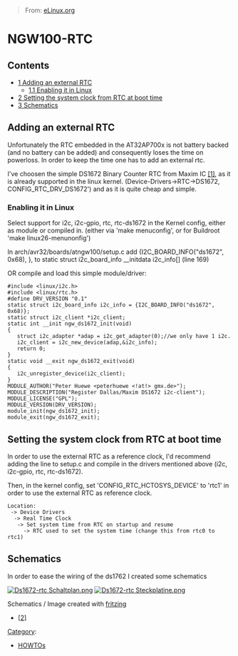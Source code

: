 > From: [eLinux.org](http://eLinux.org/NGW100-RTC "http://eLinux.org/NGW100-RTC")


# NGW100-RTC



## Contents

-   [1 Adding an external RTC](#adding-an-external-rtc)
    -   [1.1 Enabling it in Linux](#enabling-it-in-linux)
-   [2 Setting the system clock from RTC at boot
    time](#setting-the-system-clock-from-rtc-at-boot-time)
-   [3 Schematics](#schematics)

## Adding an external RTC

Unfortunately the RTC embedded in the AT32AP700x is not battery backed
(and no battery can be added) and consequently loses the time on
powerloss. In order to keep the time one has to add an external rtc.

I've choosen the simple DS1672 Binary Counter RTC from Maxim IC
[[1]](http://www.maxim-ic.com/quick_view2.cfm/qv_pk/2750), as it is
already supported in the linux kernel. (Device-Drivers-\>RTC-\>DS1672,
CONFIG\_RTC\_DRV\_DS1672') and as it is quite cheap and simple.

### Enabling it in Linux

Select support for i2c, i2c-gpio, rtc, rtc-ds1672 in the Kernel config,
either as module or compiled in. (either via 'make menuconfig', or for
Buildroot 'make linux26-menunonfig')

In arch/avr32/boards/atngw100/setup.c add {I2C\_BOARD\_INFO("ds1672",
0x68), }, to static struct i2c\_board\_info \_\_initdata i2c\_info[]
(line 169)

OR compile and load this simple module/driver:

    #include <linux/i2c.h>
    #include <linux/rtc.h>
    #define DRV_VERSION "0.1"
    static struct i2c_board_info i2c_info = {I2C_BOARD_INFO("ds1672", 0x68)};
    static struct i2c_client *i2c_client;
    static int __init ngw_ds1672_init(void)
    {
       struct i2c_adapter *adap = i2c_get_adapter(0);//we only have 1 i2c.
       i2c_client = i2c_new_device(adap,&i2c_info);
       return 0;
    }
    static void __exit ngw_ds1672_exit(void)
    {
       i2c_unregister_device(i2c_client);
    }
    MODULE_AUTHOR("Peter Huewe <peterhuewe <!at!> gmx.de>");
    MODULE_DESCRIPTION("Register Dallas/Maxim DS1672 i2c-client");
    MODULE_LICENSE("GPL");
    MODULE_VERSION(DRV_VERSION);
    module_init(ngw_ds1672_init);
    module_exit(ngw_ds1672_exit);

## Setting the system clock from RTC at boot time

In order to use the external RTC as a reference clock, I'd recommend
adding the line to setup.c and compile in the drivers mentioned above
(i2c, i2c-gpio, rtc, rtc-ds1672).

Then, in the kernel config, set 'CONFIG\_RTC\_HCTOSYS\_DEVICE' to 'rtc1'
in order to use the external RTC as reference clock.

    Location:
     -> Device Drivers
      -> Real Time Clock
       -> Set system time from RTC on startup and resume
         -> RTC used to set the system time (change this from rtc0 to rtc1)



## Schematics

In order to ease the wiring of the ds1762 I created some schematics


 [![Ds1672-rtc
Schaltplan.png](http://eLinux.org/images/5/52/Ds1672-rtc_Schaltplan.png)](http://eLinux.org/File:Ds1672-rtc_Schaltplan.png)
[![Ds1672-rtc
Steckplatine.png](http://eLinux.org/images/a/a7/Ds1672-rtc_Steckplatine.png)](http://eLinux.org/File:Ds1672-rtc_Steckplatine.png)

Schematics / Image created with
[fritzing](http://eLinux.org/index.php?title=Fritzing&action=edit&redlink=1 "Fritzing (page does not exist)")
- [[2]](http://fritzing.org/)


[Category](http://eLinux.org/Special:Categories "Special:Categories"):

-   [HOWTOs](http://eLinux.org/Category:HOWTOs "Category:HOWTOs")


